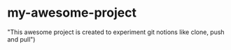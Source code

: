 # my-awesome-project
"This awesome project is created to experiment git notions like clone, push and pull")
